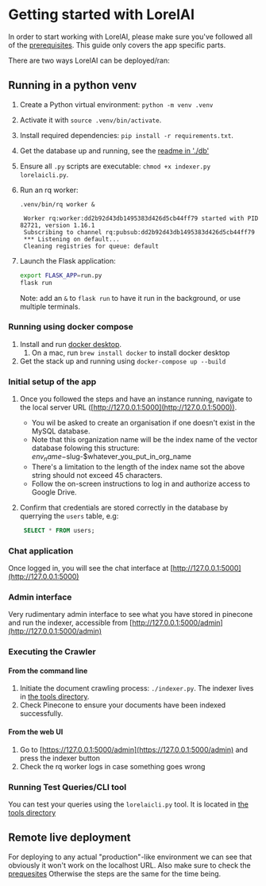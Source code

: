 # Getting started with LorelAI

In order to start working with LorelAI, please make sure you've followed all of the [prerequisites](./prerequisites.md). This guide only covers the app specific parts.

There are two ways LorelAI can be deployed/ran:

## Running in a python venv

1. Create a Python virtual environment: `python -m venv .venv`
1. Activate it with `source .venv/bin/activate`.
1. Install required dependencies: `pip install -r requirements.txt`.
1. Get the database up and running, see the [readme in './db'](../db/readme.md)
1. Ensure all `.py` scripts are executable: `chmod +x indexer.py lorelaicli.py`.
1. Run an rq worker:

   `.venv/bin/rq worker &`

   ```log
    Worker rq:worker:dd2b92d43db1495383d426d5cb44ff79 started with PID 82721, version 1.16.1
    Subscribing to channel rq:pubsub:dd2b92d43db1495383d426d5cb44ff79
    *** Listening on default...
    Cleaning registries for queue: default

   ```

1. Launch the Flask application:

   ```bash
   export FLASK_APP=run.py
   flask run
   ```

   Note: add an `&` to `flask run` to have it run in the background, or use multiple terminals.

### Running using docker compose

1. Install and run [docker desktop](https://docs.docker.com/desktop/).
   1. On a mac, run `brew install docker` to install docker desktop
2. Get the stack  up and running using `docker-compose up --build`

### Initial setup of the app

1. Once you followed the steps and have an instance running, navigate to the local server URL ([http://127.0.0.1:5000](http://127.0.0.1:5000)).
    - You wil be asked to create an organisation if one doesn't exist in the MySQL database.
    - Note that this organization name will be the index name of the vector database folowing this structure: $env_name-$slug-$whatever_you_put_in_org_name
    - There's a limitation to the length of the index name sot the above string should not exceed 45 characters.
    - Follow the on-screen instructions to log in and authorize access to Google Drive.
2. Confirm that credentials are stored correctly in the database by querrying the `users` table, e.g:

    ```sql
     SELECT * FROM users;
    ```

### Chat application

Once logged in, you will see the chat interface at [http://127.0.0.1:5000](http://127.0.0.1:5000)

### Admin interface

Very rudimentary admin interface to see what you have stored in pinecone and run the indexer, accessible from [http://127.0.0.1:5000/admin](http://127.0.0.1:5000/admin)

### Executing the Crawler

#### From the command line

1. Initiate the document crawling process: `./indexer.py`. The indexer lives in [the tools directory](../tools/readme.md).
2. Check Pinecone to ensure your documents have been indexed successfully.

#### From the web UI

1. Go to [https://127.0.0.1:5000/admin](https://127.0.0.1:5000/admin) and press the indexer button
2. Check the rq worker logs in case something goes wrong

### Running Test Queries/CLI tool

You can test your queries using the `lorelaicli.py` tool. It is located in [the tools directory](../tools/readme.md)

## Remote live deployment

For deploying to any actual "production"-like environment we can see that obviously it won't work on the localhost URL. Also make sure to check the [prequesites](prerequisites.md#non-local-deploy)
Otherwise the steps are the same for the time being.
